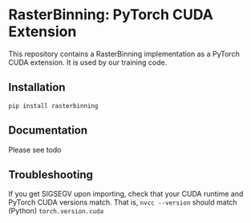 # RasterBinning: PyTorch CUDA Extension

This repository contains a RasterBinning implementation as a PyTorch CUDA extension. 
It is used by our training code.

## Installation
`pip install rasterbinning`

## Documentation
Please see todo

## Troubleshooting
If you get SIGSEGV upon importing,
check that your CUDA runtime and PyTorch CUDA versions match.  That is,
`nvcc --version`
should match (Python)
`torch.version.cuda`

